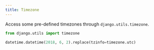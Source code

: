 ```yaml
---
title: Timezone
---
```


Access some pre-defined timezones through `django.utils.timezone`.

```python
from django.utils import timezone

datetime.datetime(2018, 6, 2).replace(tzinfo=timezone.utc)
```
